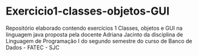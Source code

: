 # Exercicio1-classes-objetos-GUI
Repositório elaborado contendo exercícios 1 Classes, objetos e GUI  na linguagem java proposta pela docente Adriana Jacinto da disciplina de Linguagem de Programação I do segundo semestre do curso de Banco de Dados - FATEC - SJC
